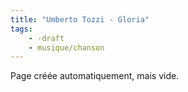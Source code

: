 ```yaml
---
title: "Umberto Tozzi - Gloria"
tags:
    - -draft
    - musique/chanson
---
```


Page créée automatiquement, mais vide.
